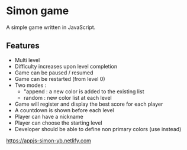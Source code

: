 # Simon game

A simple game written in JavaScript.  

## Features

- Multi level
- Difficulty increases upon level completion
- Game can be paused / resumed
- Game can be restarted (from level 0)
- Two modes :
    - "append : a new color is added to the existing list
    - random : new color list at each level
- Game will register and display the best score for each player
- A countdown is shown before each level
- Player can have a nickname
- Player can choose the starting level
- Developer should be able to define non primary colors (use instead)

https://appjs-simon-yb.netlify.com
